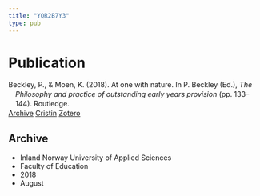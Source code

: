 ```yaml
---
title: "YQR2B7Y3"
type: pub
---
```

<h1>Publication</h1>
<article id="csl-bib-container-YQR2B7Y3" class="csl-bib-container">
  <div class="csl-bib-body" style="line-height: 1.35; padding-left: 1em; text-indent:-1em;">
  <div class="csl-entry">Beckley, P., &amp; Moen, K. (2018). At one with nature. In P. Beckley (Ed.), <i>The Philosophy and practice of outstanding early years provision</i> (pp. 133&#x2013;144). Routledge.</div>
</div>
  <div class="csl-bib-buttons">
    <a href="#taxonomy-article-YQR2B7Y3" class="csl-bib-button">Archive</a>
    <a href="https://app.cristin.no/results/show.jsf?id=1603994" alt="Cristin URL" class="csl-bib-button">Cristin</a>
    <a href="http://zotero.org/groups/5402882/items/YQR2B7Y3" alt="Zotero URL" class="csl-bib-button">Zotero</a>
  </div>
  <div id="csl-bib-meta-container-YQR2B7Y3"></div>
</article>
<div id="csl-bib-meta-YQR2B7Y3" class="csl-bib-meta">
  <article id="taxonomy-article-YQR2B7Y3" class="taxonomy-article">
    <h1>Archive</h1>
    <ul>
      <li>Inland Norway University of Applied Sciences</li>
      <li>Faculty of Education</li>
      <li>2018</li>
      <li>August</li>
    </ul>
  </article>
</div>
